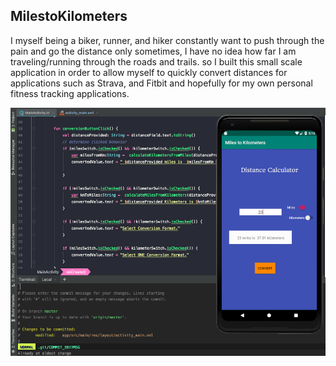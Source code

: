 ## MilestoKilometers

I myself being a biker, runner, and hiker constantly want to push through the pain and go the distance only sometimes, I have no idea how far I am traveling/running through the roads and trails. so I built this small scale application in order to allow myself to quickly convert distances for applications such as Strava, and Fitbit and hopefully for my own personal fitness tracking applications.

![Application Image](./img/DistanceCalc.png)

